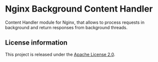 Nginx Background Content Handler
================================

Content Handler module for Nginx, that allows to process requests in background
and return responses from background threads.

License information
-------------------

This project is released under the [Apache License 2.0](http://www.apache.org/licenses/LICENSE-2.0).
